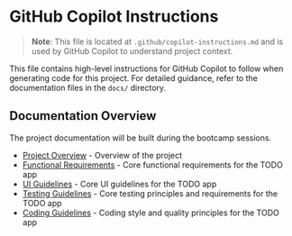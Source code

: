 # GitHub Copilot Instructions

> **Note**: This file is located at `.github/copilot-instructions.md` and is used by GitHub Copilot to understand project context.

This file contains high-level instructions for GitHub Copilot to follow when generating code for this project. For detailed guidance, refer to the documentation files in the `docs/` directory.

## Documentation Overview

The project documentation will be built during the bootcamp sessions.

- [Project Overview](../docs/project-overview.md) - Overview of the project
- [Functional Requirements](../docs/functional-requirements.md) - Core functional requirements for the TODO app
- [UI Guidelines](../docs/ui-guidelines.md) - Core UI guidelines for the TODO app
- [Testing Guidelines](../docs/testing-guidelines.md) - Core testing principles and requirements for the TODO app
- [Coding Guidelines](../docs/coding-guidelines.md) - Coding style and quality principles for the TODO app
